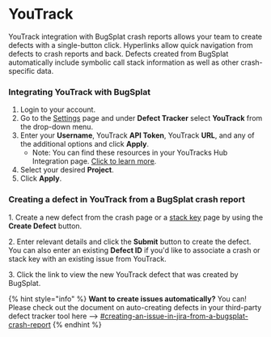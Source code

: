# YouTrack

YouTrack integration with BugSplat crash reports allows your team to create defects with a single-button click. Hyperlinks allow quick navigation from defects to crash reports and back. Defects created from BugSplat automatically include symbolic call stack information as well as other crash-specific data.

### Integrating YouTrack with BugSplat

1. Login to your account.
2. Go to the [Settings](https://app.bugsplat.com/v2/settings/database/integrations#defect-trackers) page and under **Defect Tracker** select **YouTrack** from the drop-down menu.
3. Enter your **Username**, YouTrack **API Token**, YouTrack **URL**, and any of the additional options and click **Apply**.
   * Note: You can find these resources in your YouTracks Hub Integration page. [Click to learn more](https://www.jetbrains.com/help/youtrack/incloud/Manage-Permanent-Token.html).
4. Select your desired **Project**.
5. Click **Apply**.

### Creating a defect in YouTrack from a BugSplat crash report

1\. Create a new defect from the crash page or a [stack key](../../../../education/bugsplat-terminology.md#stack-key) page by using the **Create Defect** button.

2\. Enter relevant details and click the **Submit** button to create the defect. You can also enter an existing **Defect ID** if you'd like to associate a crash or stack key with an existing issue from YouTrack.

3\. Click the link to view the new YouTrack defect that was created by BugSplat.

{% hint style="info" %}
**Want to create issues automatically?** You can!  Please check out the document on auto-creating defects in your third-party defect tracker tool here --> [#creating-an-issue-in-jira-from-a-bugsplat-crash-report](youtrack.md#creating-an-issue-in-jira-from-a-bugsplat-crash-report "mention")
{% endhint %}
